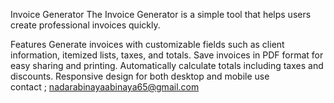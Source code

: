 Invoice Generator
The Invoice Generator is a simple tool that helps users create professional invoices quickly.

Features
Generate invoices with customizable fields such as client information, itemized lists, taxes, and totals.
Save invoices in PDF format for easy sharing and printing.
Automatically calculate totals including taxes and discounts.
Responsive design for both desktop and mobile use        
contact ; nadarabinayaabinaya65@gmail.com
